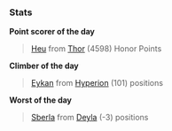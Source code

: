 

### Stats

**Point scorer of the day**
>[Heu](/#/character/Thor/814631) from [Thor](/#/ranking/Thor)  (4598) Honor Points


**Climber of the day**
>[Eykan](/#/character/Hyperion/33345) from [Hyperion](/#/ranking/Hyperion)  (101) positions


**Worst of the day**
>[Sberla](/#/character/Deyla/1240661) from [Deyla](/#/ranking/Deyla)  (-3) positions


